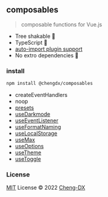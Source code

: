 ## composables
> composable functions for Vue.js
- Tree shakable 🌲
- TypeScript 🦕
- [auto-import plugin support](./src/auto-import-presets/index.md)
- No extro dependencies 🚀

### install
```sh
npm install @chengdx/composables
```

<!-- FUNCTIONS START -->
- createEventHandlers
- noop
- [presets](src/presets/index.md)
- [useDarkmode](src/use-darkmode/index.md)
- [useEventListener](src/use-event-listener/index.md)
- [useFormatNaming](src/use-format-naming/index.md)
- [useLocalStorage](src/use-local-storage/index.md)
- [useMax](src/use-max/index.md)
- [useOptions](src/use-options/index.md)
- [useTheme](src/use-theme/index.md)
- [useToggle](src/use-toggle/index.md)
<!-- FUNCTIONS END -->

### License
[MIT](../LICENSE) License © 2022 [Cheng-DX](https://github.com/Cheng-DX)

